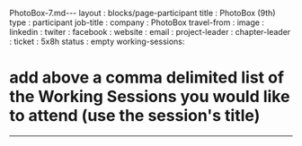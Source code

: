 PhotoBox-7.md---
layout          : blocks/page-participant
title           : PhotoBox (9th)
type            : participant
job-title       :
company         : PhotoBox
travel-from     :
image           :
linkedin        :
twiter          :
facebook        :
website         :
email           :
project-leader  :
chapter-leader  :
ticket          : 5x8h
status          : empty
working-sessions:
# add above a comma delimited list of the Working Sessions you would like to attend (use the session's title)
---

<!-- put more details about participant here -->
